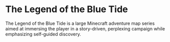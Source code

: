 # The Legend of the Blue Tide
The Legend of the Blue Tide is a large Minecraft adventure map series aimed at immersing the player in a story-driven, perplexing campaign while emphasizing self-guided discovery.
